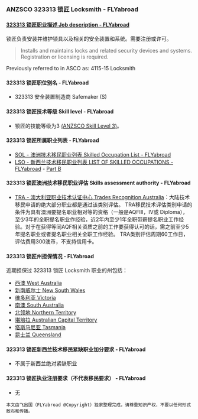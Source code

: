 ### ANZSCO 323313 锁匠 Locksmith - FLYabroad ###

####  [323313 锁匠职业描述 Job description - FLYabroad](http://www.flyabroadvisa.com/anzsco/3233.html#323313)

锁匠负责安装并维护锁具以及相关的安全装置和系统。需要注册或许可。

> Installs and maintains locks and related security devices and systems. Registration or licensing is required.

Previously referred to in ASCO as:
4115-15 Locksmith

#### 323313 锁匠职位别名 - FLYabroad
 
- 323313	 安全装置制造商 Safemaker (S)

#### 323313 锁匠技术等级 Skill level - FLYabroad

- 锁匠的技能等级为3 [(ANZSCO Skill Level 3)](http://www.flyabroadvisa.com/anzsco/)。

#### 323313 锁匠所属职业列表 - FLYabroad

- [SOL - 澳洲技术移民职业列表 Skilled Occupation List - FLYabroad](http://www.flyabroadvisa.com/sol/)
- [LSO - 新西兰技术移民职业列表 LIST OF SKILLED OCCUPATIONS - FLYabroad](http://nz.flyabroadvisa.com/lso/) - [Part B](partb)

#### 323313 锁匠澳洲技术移民职业评估 Skills assessment authority - FLYabroad

- [TRA - 澳大利亚职业技术认证中心 Trades Recognition Australia](http://www.flyabroadvisa.com/ass/tra.html)：大陆技术移民申请的绝大部分职业都是通过该类别评估。
TRA移民技术评估类别申请的条件为具有澳洲要提名职业相对等的资格（一般是AQFIII，IV或 Diploma），至少3年的全职提名职业作经验，近2年内至少1年全职带薪提名职业工作经验。对于在获得等同AQF相关资质之前的工作要获得认可的话，需之前至少5年提名职业或者提名职业相关全职工作经验。
TRA类别评估周期60工作日，评估费用300澳币，不支持信用卡。

#### 323313 锁匠州担保情况 - FLYabroad

近期担保过 323313 锁匠 Locksmith 职业的州包括：

- [西澳 West Australia](http://www.flyabroadvisa.com/zdb/wa.html)
- [新南威尔士 New South Wales](http://www.flyabroadvisa.com/zdb/nsw.html)
- [维多利亚 Victoria](http://www.flyabroadvisa.com/zdb/vic.html)
- [南澳 South Australia](http://www.flyabroadvisa.com/zdb/sa.html)
- [北领地 Northern Territory](http://www.flyabroadvisa.com/zdb/nt.html)
- [堪培拉 Australian Capital Territory](http://www.flyabroadvisa.com/zdb/act.html)
- [塔斯马尼亚 Tasmania](http://www.flyabroadvisa.com/zdb/tas.html)
- [昆士兰 Queensland](http://www.flyabroadvisa.com/zdb/qld.html)

#### 323313 锁匠新西兰技术移民紧缺职业加分要求 - FLYabroad

- 不属于新西兰绝对紧缺职业

#### 323313 锁匠执业注册要求（不代表移民要求） - FLYabroad

- 无

`本文由飞出国（FLYabroad @Copyright）独家整理完成，请尊重知识产权，不要以任何形式散布和传播。`